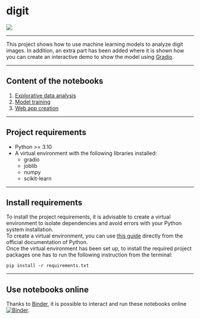 # digit
<img src=https://assets.digitalocean.com/articles/handwriting_tensorflow_python3/wBCHXId.png>

---
This project shows how to use machine learning models to analyze digit images. In addition, an extra part has been added where it is shown how you can create an interactive demo to show the model using [Gradio](https://github.com/gradio-app/gradio).  

---
## Content of the notebooks
1. [Explorative data analysis](https://github.com/alessiamarca/digit/blob/main/01.explorative_data_analysis.ipynb)
2. [Model training](https://github.com/alessiamarca/digit/blob/main/02.train_model.ipynb)
3. [Web app creation](https://github.com/alessiamarca/digit/blob/main/03.web_app.py)

---

## Project requirements
* Python >= 3.10
* A virtual environment with the following libraries installed:
    * gradio
    * joblib
    * numpy
    * scikit-learn
---

## Install requirements
To install the project requirements, it is advisable to create a virtual environment to isolate dependencies and avoid errors with your Python system installation.  
To create a virtual environment, you can use [this guide](https://packaging.python.org/guides/installing-using-pip-and-virtual-environments/) directly from the official documentation of Python.  
Once the virtual environment has been set up, to install the required project packages one has to run the following instruction from the terminal:
```shell
pip install -r requirements.txt
```
---

## Use notebooks online
Thanks to [Binder](https://mybinder.org/), it is possible to interact and run these notebooks online
[![Binder](https://mybinder.org/badge_logo.svg)](https://mybinder.org/v2/gh/alessiamarca/digit/HEAD).